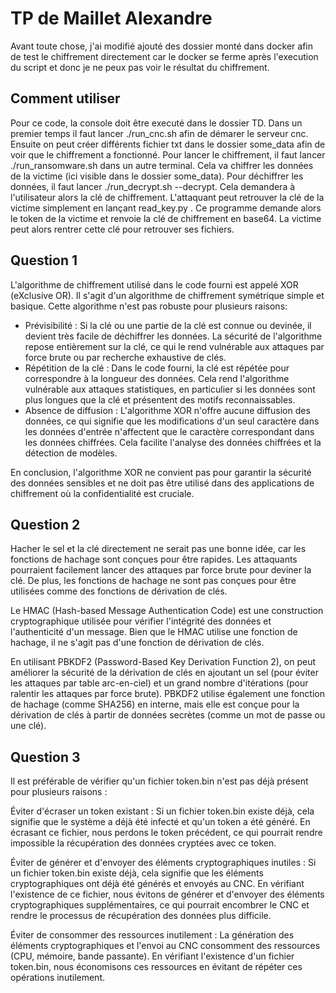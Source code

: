 # TP de Maillet Alexandre

Avant toute chose, j'ai modifié ajouté des dossier monté dans docker afin de test le chiffrement directement car le docker se ferme après l'execution du script et donc je ne peux pas voir le résultat du chiffrement.
## Comment utiliser
Pour ce code, la console doit être executé dans le dossier TD. 
Dans un premier temps il faut lancer ./run_cnc.sh afin de démarer le serveur cnc.
Ensuite on peut créer différents fichier txt dans le dossier some_data afin de voir que le chiffrement a fonctionné.
Pour lancer le chiffrement, il faut lancer ./run_ransomware.sh dans un autre terminal. Cela va chiffrer les données de la victime (ici visible dans le dossier some_data).
Pour déchiffrer les données, il faut lancer ./run_decrypt.sh --decrypt. Cela demandera à l'utilisateur alors la clé de chiffrement.
L'attaquant peut retrouver la clé de la victime simplement en lançant read_key.py . Ce programme demande alors le token de la victime et renvoie la clé de chiffrement en base64. La victime peut alors rentrer cette clé pour retrouver ses fichiers.

## Question 1
L'algorithme de chiffrement utilisé dans le code fourni est appelé XOR (eXclusive OR). Il s'agit d'un algorithme de chiffrement symétrique simple et basique.
Cette algorithme n'est pas robuste pour plusieurs raisons:
- Prévisibilité : Si la clé ou une partie de la clé est connue ou devinée, il devient très facile de déchiffrer les données. La sécurité de l'algorithme repose entièrement sur la clé, ce qui le rend vulnérable aux attaques par force brute ou par recherche exhaustive de clés.
- Répétition de la clé : Dans le code fourni, la clé est répétée pour correspondre à la longueur des données. Cela rend l'algorithme vulnérable aux attaques statistiques, en particulier si les données sont plus longues que la clé et présentent des motifs reconnaissables.
- Absence de diffusion : L'algorithme XOR n'offre aucune diffusion des données, ce qui signifie que les modifications d'un seul caractère dans les données d'entrée n'affectent que le caractère correspondant dans les données chiffrées. Cela facilite l'analyse des données chiffrées et la détection de modèles.

En conclusion, l'algorithme XOR ne convient pas pour garantir la sécurité des données sensibles et ne doit pas être utilisé dans des applications de chiffrement où la confidentialité est cruciale.


## Question 2
Hacher le sel et la clé directement ne serait pas une bonne idée, car les fonctions de hachage sont conçues pour être rapides. Les attaquants pourraient facilement lancer des attaques par force brute pour deviner la clé. De plus, les fonctions de hachage ne sont pas conçues pour être utilisées comme des fonctions de dérivation de clés.

Le HMAC (Hash-based Message Authentication Code) est une construction cryptographique utilisée pour vérifier l'intégrité des données et l'authenticité d'un message. Bien que le HMAC utilise une fonction de hachage, il ne s'agit pas d'une fonction de dérivation de clés.

En utilisant PBKDF2 (Password-Based Key Derivation Function 2), on peut améliorer la sécurité de la dérivation de clés en ajoutant un sel (pour éviter les attaques par table arc-en-ciel) et un grand nombre d'itérations (pour ralentir les attaques par force brute). PBKDF2 utilise également une fonction de hachage (comme SHA256) en interne, mais elle est conçue pour la dérivation de clés à partir de données secrètes (comme un mot de passe ou une clé).

## Question 3
Il est préférable de vérifier qu'un fichier token.bin n'est pas déjà présent pour plusieurs raisons :

Éviter d'écraser un token existant : Si un fichier token.bin existe déjà, cela signifie que le système a déjà été infecté et qu'un token a été généré. En écrasant ce fichier, nous perdons le token précédent, ce qui pourrait rendre impossible la récupération des données cryptées avec ce token.

Éviter de générer et d'envoyer des éléments cryptographiques inutiles : Si un fichier token.bin existe déjà, cela signifie que les éléments cryptographiques ont déjà été générés et envoyés au CNC. En vérifiant l'existence de ce fichier, nous évitons de générer et d'envoyer des éléments cryptographiques supplémentaires, ce qui pourrait encombrer le CNC et rendre le processus de récupération des données plus difficile.

Éviter de consommer des ressources inutilement : La génération des éléments cryptographiques et l'envoi au CNC consomment des ressources (CPU, mémoire, bande passante). En vérifiant l'existence d'un fichier token.bin, nous économisons ces ressources en évitant de répéter ces opérations inutilement.